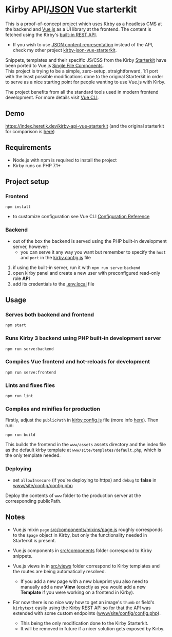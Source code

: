 # Kirby API/[JSON](https://github.com/jmheretik/kirby-json-vue-starterkit#kirby-apijson-vue-starterkit) Vue starterkit


This is a proof-of-concept project which uses [Kirby](https://getkirby.com/) as a headless CMS at the backend and [Vue.js](https://vuejs.org/) as a UI library at the frontend. The content is fetched using the Kirby's [built-in REST API](https://getkirby.com/docs/guide/api/introduction).

- If you wish to use [JSON content representation](https://getkirby.com/docs/guide/templates/content-representations) instead of the API, check my other project [kirby-json-vue-starterkit](https://github.com/jmheretik/kirby-json-vue-starterkit).

Snippets, templates and their specific JS/CSS from the Kirby [Starterkit](https://github.com/getkirby/starterkit) have been ported to Vue.js [Single File Components](https://vuejs.org/v2/guide/single-file-components.html).  
This project is trying to be a simple, zero-setup, straightforward, 1:1 port with the least possible modifications done to the original Starterkit in order to serve as a nice starting point for people wanting to use Vue.js with Kirby.

The project benefits from all the standard tools used in modern frontend development. For more details visit [Vue CLI](https://cli.vuejs.org/).

## Demo

https://index.heretik.dev/kirby-api-vue-starterkit (and the original starterkit for comparison is [here](https://index.heretik.dev/kirby-starterkit))

## Requirements

- Node.js with npm is required to install the project
- Kirby runs on PHP 7.1+

## Project setup

### Frontend
```
npm install
```
- to customize configuration see Vue CLI [Configuration Reference](https://cli.vuejs.org/config/)

### Backend

- out of the box the backend is served using the PHP built-in development server, however:
  - you can serve it any way you want but remember to specify the `host` and `port` in the [kirby.config.js](kirby.config.js) file

1. if using the built-in server, run it with `npm run serve:backend`
2. open kirby panel and create a new user with preconfigured read-only role **API**
3. add its credentials to the [.env.local](.env.local) file

## Usage

### Serves both backend and frontend
```
npm start
```

### Runs Kirby 3 backend using PHP built-in development server
```
npm run serve:backend
```

### Compiles Vue frontend and hot-reloads for development
```
npm run serve:frontend
```

### Lints and fixes files
```
npm run lint
```

### Compiles and minifies for production
Firstly, adjust the `publicPath` in [kirby.config.js](kirby.config.js) file (more info [here](https://cli.vuejs.org/config/#publicpath)). Then run:

```
npm run build
```

This builds the frontend in the `www/assets` assets directory and the index file as the default kirby template at `www/site/templates/default.php`, which is the only template needed.

### Deploying

- set `allowInsecure` (if you're deploying to https) and `debug` to **false** in [www/site/config/config.php](www/site/config/config.php)

Deploy the contents of `www` folder to the production server at the corresponding publicPath.

## Notes

- Vue.js mixin `page` [src/components/mixins/page.js](src/components/mixins/page.js) roughly corresponds to the `$page` object in Kirby, but only the functionality needed in Starterkit is present.
- Vue.js components in [src/components](src/components) folder correspond to Kirby snippets.
- Vue.js views in in [src/views](src/views) folder correspond to Kirby templates and the routes are being automatically resolved.
  - If you add a new page with a new blueprint you also need to manually add a new **View** (exactly as you would add a new **Template** if you were working on a frontend in Kirby).

- For now there is no nice way how to get an image's `thumb` or field's `kirbytext` easily using the Kirby REST API so for that the API was extended with some custom endpoints ([www/site/config/config.php](www/site/config/config.php)).
  - This being the only modification done to the Kirby Starterkit.
  - It will be removed in future if a nicer solution gets exposed by Kirby.
